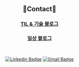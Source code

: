 <div align='center'>
 
 ## :wave:Contact:wave:
 
 
 ### [TIL & 기술 블로그](https://giwonn.github.io/TIL)
 
 
 ### [일상 블로그](https://l4279625.tistory.com)
 
 <br>
 
 [![Linkedin Badge](https://img.shields.io/badge/-LinkedIn-blue?style=flat-square&logo=Linkedin&logoColor=white&link=https://www.linkedin.com/in/giwon-lim-7b3847191/)](https://www.linkedin.com/in/giwon-lim-7b3847191/)
 [![Gmail Badge](https://img.shields.io/badge/Gmail-d14836?style=flat-square&logo=Gmail&logoColor=white&link=mailto:giwon.dev@gmail.com)](mailto:giwon.dev@gmail.com)
 
</div>
